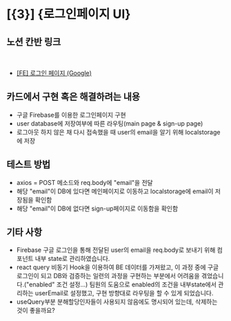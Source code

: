 # [{3}] {로그인페이지 UI}

## 노션 칸반 링크

​

- [[FE] 로그인 페이지 (Google)](https://www.notion.so/vanillacoding/FE-Google-b9134616141441b186e33813f8f34dc2)
  ​

## 카드에서 구현 혹은 해결하려는 내용

- 구글 Firebase를 이용한 로그인페이지 구현
- ​user database에 저장여부에 따른 라우팅(main page & sign-up page)
- 로그아웃 하지 않은 채 다시 접속했을 때 user의 email을 알기 위해 localstorage에 저장

## 테스트 방법

- axios = POST 메소드와 req.body에 "email"을 전달
- 해당 "email"이 DB에 있다면 메인페이지로 이동하고 localstorage에 email이 저장됨을 확인함
- 해당 "email"이 DB에 없다면 sign-up페이지로 이동함을 확인함

## 기타 사항

- Firebase 구글 로그인을 통해 전달된 user의 email을 req.body로 보내기 위해 컴포넌트 내부 state로 관리하였습니다.
- react query 비동기 Hook을 이용하여 BE 데이터를 가져왔고, 이 과정 중에 구글 로그인이 되고 DB와 검증하는 일련의 과정을 구현하는 부분에서 어려움을 겪었습니다.("enabled" 조건 설정...) 팀원의 도움으로 enabled의 조건을 내부state에서 관리하는 userEmail로 설정했고, 구현 방향대로 라우팅을 할 수 있게 되었습니다.
- useQuery부분 분해할당인자들이 사용되지 않음에도 명시되어 있는데, 삭제하는 것이 좋을까요?
